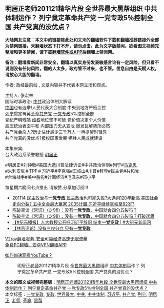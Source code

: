  <h2>明居正老师201121精华片段  全世界最大黑帮组织 中共体制运作？ 列宁奠定革命共产党 一党专政5％控制全国  共产党真的没优点？</h2> <p class="notice"><b>大陆网友注意：本文中的链接除此处和文末的<a href="https://github.com/bannedbook/fanqiang" >翻墙</a>软件下载和<a href="https://github.com/killgcd/justmysocks/blob/master/README.md">翻墙推荐</a>链接外全部为禁网链接，未翻墙状态下打不开，请勿点击。此为文字版禁闻，欲看图文视频完整版和更多禁闻，请下载<a href="https://github.com/bannedbook/fanqiang">翻墙软件或APP</a>后翻墙上禁闻网。</p><p>备注：翻墙看新闻非常安全，翻墙以真实身份发表敏感言论有一定风险，但只看不说则没有任何风险，翻的人太多，政府管不过来，也不管。信息自由是天赋人权，请放心大胆的翻墙。</b></p>  <div class="entry"> <p>作者: 政经最前线 , 文章内容并不代表本网立场和观点。</p> <figure></figure> <p>主持人: 张宏林<br /> 国际时事政治: <a href="https://www.bannedbook.org/bnews/tag/%e4%b8%ad%e5%85%b1/" class="st_tag internal_tag" rel="tag" title="标签 中共 下的日志">中共</a>政治体制大解读<br /> <span class='wp_keywordlink_affiliate'><a href="https://www.bannedbook.org/" title="中国" target="_blank">中国</a></span>也有选举!人民代表大会制度 中央到地方严密监控<br /> <a href="https://www.bannedbook.org/bnews/tag/%e5%88%97%e5%ae%81/" class="st_tag internal_tag" rel="tag" title="标签 列宁 下的日志">列宁</a>奠定菁英<a href="https://www.bannedbook.org/bnews/tag/%e9%9d%a9%e5%91%bd/" class="st_tag internal_tag" rel="tag" title="标签 革命 下的日志">革命</a><a href="https://www.bannedbook.org/bnews/tag/%e5%85%b1%e4%ba%a7%e5%85%9a/" class="st_tag internal_tag" rel="tag" title="标签 共产党 下的日志">共产党</a> <a href="https://www.bannedbook.org/bnews/tag/%E4%B8%80%E5%85%9A%E4%B8%93%E6%94%BF/" class="st_tag internal_tag" rel="tag" title="标签 一党专政 下的日志">一党专政</a>5%控制全部<br /> 党纪严明残酷 <span class='wp_keywordlink_affiliate'><a href="https://www.bannedbook.org/bnews/weiquan/" title="维权" target="_blank">维权</a></span>地位坚不可破 党价值决定个人价值<br /> 高压统治表面平和 内部压力无从宣泄 爆发瓦解势所必然<br /> 共产党会杀人?历史估计最少三千万人 一再提醒别轻忽<br /> 共产党真的没优点?极权国家发展 牺牲人民成就建设</p>  <p>本集来宾:<br /> 台大政治系荣誉教授  <a href="https://www.bannedbook.org/bnews/tag/%e6%98%8e%e5%b1%85%e6%ad%a3/" class="st_tag internal_tag" rel="tag" title="标签 明居正 下的日志">明居正</a></p> <p>#明居正#刘仲敬#美国大选川普法律诉讼#中共政治体制#列宁#<span class='wp_keywordlink'><a href="https://www.bannedbook.org/forum2/topic105.html" title="《马克思的成魔之路》" target="_blank">马克思</a></span><br /> #朱利安尼＃TPP＃习近平#李克强#王岐山#川普#拜登#民主党#共和党<br /> #台海战争#美中脱钩#计画经济#毛泽东#邓小平</p>  <p>每星期六晚间七点推出 请按赞.分享加订阅!!!</p> <ul class='op-related-articles' title='相关阅读'> <li><a href='https://www.bannedbook.org/bnews/cbnews/20201114/1431038.html' target='_blank'>201114  民主政治与<b>一党专政</b> 民主政治也可能失败?大选创120年新高  美国社会走向分裂?  五中全会最大赢家 2035计画 习近平继续掌权至82岁?</a></li> <li><a href='https://www.bannedbook.org/bnews/taiwannews/20201111/1429024.html' target='_blank'>陈破空谈《常识》（之98）：没有<b>一党专政</b>，中国就会四分五裂吗？</a></li> <li><a href='https://www.bannedbook.org/bnews/cbnews/20201110/1428462.html' target='_blank'>陈破空谈《常识》（之98）：没有<b>一党专政</b>，中国就会四分五裂吗？打破迷思</a></li> <li><a href='https://www.bannedbook.org/bnews/bannedvideo/20200923/1401699.html' target='_blank'>【#纪元播报】人大教授公开吁习近平辞职 结束<b>一党专政</b> | #大纪元新闻网</a></li> <li><a href='https://www.bannedbook.org/bnews/comments/20200831/1388834.html' target='_blank'>【林忌评论】没有三权分立 只有<b>一党专政</b></a></li> </ul> <p class="texttj"> <a href="https://www.bannedbook.org/forum23/topic22702.html" target="_blank">V2ray翻墙服务-安全可靠经济高速无限流量</a><br/> <a href="https://github.com/bannedbook/fanqiang/wiki/%E7%A6%81%E9%97%BB%E7%BD%91%E5%AE%89%E5%8D%93%E7%BF%BB%E5%A2%99%E6%96%B0%E9%97%BBAPP" target="_blank">免费PC翻墙、安卓VPN翻墙APP</a></p><p><a href='https://www.bannedbook.org/bnews/topimagenews/20180409/925596.html' target='_blank'>如何加速观看YouTube？ </a></p>  <figure class='op-interactive'><figcaption>明居正<a href="https://www.bannedbook.org/bnews/tag/%e8%80%81%e5%b8%88/" class="st_tag internal_tag" rel="tag" title="标签 老师 下的日志">老师</a>201121精华片段  全<a href="https://www.bannedbook.org/bnews/tag/%E4%B8%96%E7%95%8C%E6%9C%80%E5%A4%A7/" class="st_tag internal_tag" rel="tag" title="标签 世界最大 下的日志">世界最大</a><a href="https://www.bannedbook.org/bnews/tag/%E9%BB%91%E5%B8%AE/" class="st_tag internal_tag" rel="tag" title="标签 黑帮 下的日志">黑帮</a>组织 <a href="https://www.bannedbook.org/bnews/tag/%E4%B8%AD%E5%85%B1%E4%BD%93%E5%88%B6/" class="st_tag internal_tag" rel="tag" title="标签 中共体制 下的日志">中共体制</a>运作？ 列宁奠定革命共产党 一党专政5%控制全国  共产党真的没优点？</figcaption></figure> </p><a name='sharetosocial'></a>       <div><b>本文的图文或视频完整版</b>：<a href='https://www.bannedbook.org/bnews/cbnews/20201125/1436708.html'>明居正老师201121精华片段  全世界最大黑帮组织 中共体制运作？ 列宁奠定革命共产党 一党专政5%控制全国  共产党真的没优点？</a></div>  </div><!--END ENTRY--> <div class="postfooter"> <div>本文标签：<a href="https://www.bannedbook.org/bnews/tag/%E4%B8%80%E5%85%9A%E4%B8%93%E6%94%BF/" rel="tag">一党专政</a>, <a href="https://www.bannedbook.org/bnews/tag/%E4%B8%93%E6%94%BF/" rel="tag">专政</a>, <a href="https://www.bannedbook.org/bnews/tag/%E4%B8%96%E7%95%8C%E6%9C%80%E5%A4%A7/" rel="tag">世界最大</a>, <a href="https://www.bannedbook.org/bnews/tag/%e4%b8%ad%e5%85%b1/" rel="tag">中共</a>, <a href="https://www.bannedbook.org/bnews/tag/%E4%B8%AD%E5%85%B1%E4%BD%93%E5%88%B6/" rel="tag">中共体制</a>, <a href="https://www.bannedbook.org/bnews/tag/%e4%b9%a0%e8%bf%91%e5%b9%b3/" rel="tag">习近平</a>, <a href="https://www.bannedbook.org/bnews/tag/%e5%85%b1%e4%ba%a7%e5%85%9a/" rel="tag">共产党</a>, <a href="https://www.bannedbook.org/bnews/tag/%e5%88%97%e5%ae%81/" rel="tag">列宁</a>, <a href="https://www.bannedbook.org/bnews/tag/%e6%98%8e%e5%b1%85%e6%ad%a3/" rel="tag">明居正</a>, <a href="https://www.bannedbook.org/bnews/tag/%e8%80%81%e5%b8%88/" rel="tag">老师</a>, <a href="https://www.bannedbook.org/bnews/tag/%e9%9d%a9%e5%91%bd/" rel="tag">革命</a>, <a href="https://www.bannedbook.org/bnews/tag/%E9%BB%91%E5%B8%AE/" rel="tag">黑帮</a></div>  </div><!--END POSTFOOTER--> 